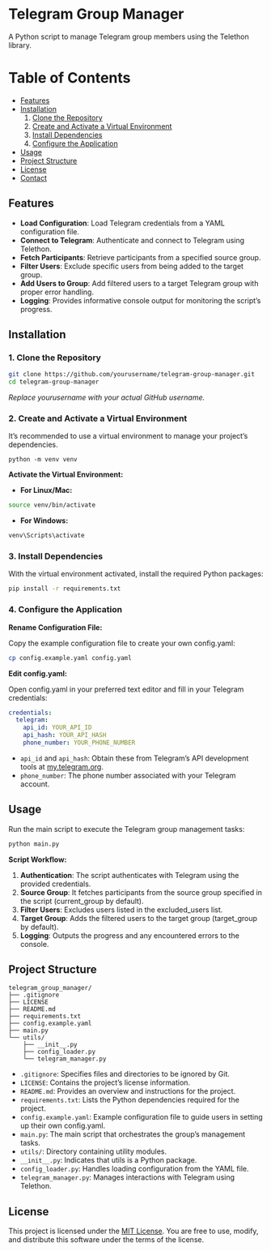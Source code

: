 # Telegram Group Manager

A Python script to manage Telegram group members using the Telethon library.

# Table of Contents

- [Features](#features)
- [Installation](#installation)
  1. [Clone the Repository](#1-clone-the-repository)
  2. [Create and Activate a Virtual Environment](#2-create-and-activate-a-virtual-environment)
  3. [Install Dependencies](#3-install-dependencies)
  4. [Configure the Application](#4-configure-the-application)
- [Usage](#usage)
- [Project Structure](#project-structure)
- [License](#license)
- [Contact](#contact)


## Features

- **Load Configuration**: Load Telegram credentials from a YAML configuration file.
- **Connect to Telegram**: Authenticate and connect to Telegram using Telethon.
- **Fetch Participants**: Retrieve participants from a specified source group.
- **Filter Users**: Exclude specific users from being added to the target group.
- **Add Users to Group**: Add filtered users to a target Telegram group with proper error handling.
- **Logging**: Provides informative console output for monitoring the script’s progress.

## Installation

### 1. Clone the Repository

```bash
git clone https://github.com/yourusername/telegram-group-manager.git
cd telegram-group-manager
```
*Replace yourusername with your actual GitHub username.*

### 2. Create and Activate a Virtual Environment

It’s recommended to use a virtual environment to manage your project’s dependencies.

```
python -m venv venv
```

**Activate the Virtual Environment:**
- **For Linux/Mac:**

```bash
source venv/bin/activate
```

- **For Windows:**

```bash
venv\Scripts\activate
```

### 3. Install Dependencies

With the virtual environment activated, install the required Python packages:

```bash
pip install -r requirements.txt
```

### 4. Configure the Application

**Rename Configuration File:**

Copy the example configuration file to create your own config.yaml:

```bash
cp config.example.yaml config.yaml
```

**Edit config.yaml:**

Open config.yaml in your preferred text editor and fill in your Telegram credentials:

```yaml
credentials:
  telegram:
    api_id: YOUR_API_ID
    api_hash: YOUR_API_HASH
    phone_number: YOUR_PHONE_NUMBER
```

- `api_id` and `api_hash`: Obtain these from Telegram’s API development tools at [my.telegram.org](https://my.telegram.org/auth). 
- `phone_number`: The phone number associated with your Telegram account.

## Usage

Run the main script to execute the Telegram group management tasks:

```bash
python main.py
```

**Script Workflow:**

1.	**Authentication**: The script authenticates with Telegram using the provided credentials.
2.	**Source Group**: It fetches participants from the source group specified in the script (current_group by default).
3.	**Filter Users**: Excludes users listed in the excluded_users list.
4.	**Target Group**: Adds the filtered users to the target group (target_group by default).
5.	**Logging**: Outputs the progress and any encountered errors to the console.

## Project Structure

```
telegram_group_manager/
├── .gitignore
├── LICENSE
├── README.md
├── requirements.txt
├── config.example.yaml
├── main.py
└── utils/
    ├── __init__.py
    ├── config_loader.py
    └── telegram_manager.py
```

- `.gitignore`: Specifies files and directories to be ignored by Git.
- `LICENSE`: Contains the project’s license information.
- `README.md`: Provides an overview and instructions for the project.
- `requirements.txt`: Lists the Python dependencies required for the project.
- `config.example.yaml`: Example configuration file to guide users in setting up their own config.yaml.
- `main.py`: The main script that orchestrates the group’s management tasks.
- `utils/`: Directory containing utility modules.
- `__init__.py`: Indicates that utils is a Python package.
- `config_loader.py`: Handles loading configuration from the YAML file.
- `telegram_manager.py`: Manages interactions with Telegram using Telethon.


## License

This project is licensed under the [MIT License](LICENSE). You are free to use, modify, and distribute this software under the terms of the license.

